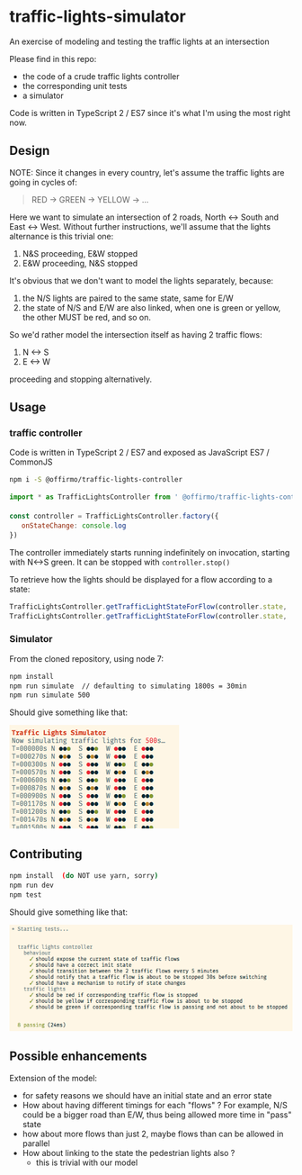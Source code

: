 # traffic-lights-simulator

An exercise of modeling and testing the traffic lights at an intersection

Please find in this repo:
- the code of a crude traffic lights controller
- the corresponding unit tests
- a simulator

Code is written in TypeScript 2 / ES7 since it's what I'm using the most right now.

## Design

NOTE: Since it changes in every country, let's assume the traffic lights are going in cycles of:
> RED -> GREEN -> YELLOW -> ...

Here we want to simulate an intersection of 2 roads, North <-> South and East <-> West.
Without further instructions, we'll assume that the lights alternance is this trivial one:

1. N&S proceeding, E&W stopped
1. E&W proceeding, N&S stopped

It's obvious that we don't want to model the lights separately, because:

1. the N/S lights are paired to the same state, same for E/W
1. the state of N/S and E/W are also linked, when one is green or yellow, the other MUST be red, and so on.

So we'd rather model the intersection itself as having 2 traffic flows:

1. N <-> S
1. E <-> W

proceeding and stopping alternatively.


## Usage

### traffic controller
Code is written in TypeScript 2 / ES7 and exposed as JavaScript ES7 / CommonJS

```bash
npm i -S @offirmo/traffic-lights-controller
```

```javascript
import * as TrafficLightsController from ' @offirmo/traffic-lights-controller'

const controller = TrafficLightsController.factory({
   onStateChange: console.log
})
```
The controller immediately starts running indefinitely on invocation, starting with N<->S green.
It can be stopped with `controller.stop()`

To retrieve how the lights should be displayed for a flow according to a state:
```javascript
TrafficLightsController.getTrafficLightStateForFlow(controller.state, 'NS') // -> red, yellow, green
TrafficLightsController.getTrafficLightStateForFlow(controller.state, 'EW') // -> red, yellow, green
```


### Simulator
From the cloned repository, using node 7:

```bash
npm install
npm run simulate  // defaulting to simulating 1800s = 30min
npm run simulate 500
```
Should give something like that:

![simulator output in console](doc/simulator.png)


## Contributing

```bash
npm install  (do NOT use yarn, sorry)
npm run dev
npm test
```
Should give something like that:

![tests output in console](doc/tests.png)


## Possible enhancements

Extension of the model:
- for safety reasons we should have an initial state and an error state
- How about having different timings for each "flows" ? For example, N/S could be a bigger road than E/W, thus being allowed more time in "pass" state
- how about more flows than just 2, maybe flows than can be allowed in parallel
- How about linking to the state the pedestrian lights also ?
  - this is trivial with our model



